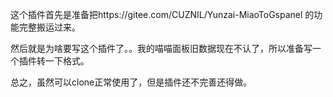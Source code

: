 这个插件首先是准备把https://gitee.com/CUZNIL/Yunzai-MiaoToGspanel 的功能完整搬运过来。

然后就是为啥要写这个插件了。。我的喵喵面板旧数据现在不认了，所以准备写一个插件转一下格式。

总之，虽然可以clone正常使用了，但是插件还不完善还得做。